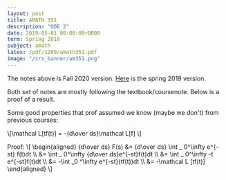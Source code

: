 ```yaml
---
layout: post
title: AMATH 351
description: "ODE 2"
date: 2019-05-01 00:00:00+0000
term: Spring 2019
subject: amath
latex: /pdf/1209/amath351.pdf
image: "/crs_banner/am351.png"
---
```


The notes above is Fall 2020 version. [Here](/pdf/1195/amath351.pdf) is the spring 2019 version.

Both set of notes are mostly following the textbook/coursenote. Below is a proof of a result.

Some good properties that prof assumed we know (maybe we don't) from previous courses:

<span>&#92;[\mathcal L[tf(t)] = -{d\over ds}\mathcal L[f] &#92;]</span>

Proof:
<span>&#92;[
&#92;begin{aligned}
{d\over ds} F(s) &= {d\over ds} \int _ 0^\infty e^{-st} f(t)dt &#92;&#92;
&= \int _ 0^\infty {d\over ds}e^{-st}f(t)dt &#92;&#92;
&= \int _ 0^\infty -t e^{-st}f(t)dt &#92;&#92;
&= -\int _0 ^\infty e^{-st}(tf(t))dt &#92;&#92;
&= -\mathcal L [tf(t)]
&#92;end{aligned}
 &#92;]</span>
